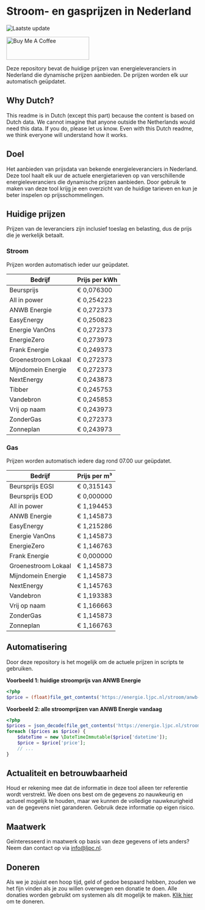 # Stroom- en gasprijzen in Nederland

![Laatste update](https://img.shields.io/badge/laatste%20update-2024--07--10%2003%3A00%20CET-brightgreen)

<a href="https://www.buymeacoffee.com/Lars-" target="_blank"><img src="https://cdn.buymeacoffee.com/buttons/v2/default-orange.png" alt="Buy Me A Coffee" height="60" style="height: 60px !important;width: 217px !important;" ></a>

Deze repository bevat de huidige prijzen van energieleveranciers in Nederland die dynamische prijzen aanbieden. De prijzen worden elk uur automatisch geüpdatet.

## Why Dutch?

This readme is in Dutch (except this part) because the content is based on Dutch data. We cannot imagine that anyone outside the Netherlands would need this data. If you do, please let us know. Even with this Dutch readme, we think
everyone will understand how it works.

## Doel

Het aanbieden van prijsdata van bekende energieleveranciers in Nederland. Deze tool haalt elk uur de actuele energietarieven op van verschillende energieleveranciers die dynamische prijzen aanbieden. Door gebruik te maken van deze tool
krijg je een overzicht van de huidige tarieven en kun je beter inspelen op prijsschommelingen.

## Huidige prijzen

Prijzen van de leveranciers zijn inclusief toeslag en belasting, dus de prijs die je werkelijk betaalt.

### Stroom

Prijzen worden automatisch ieder uur geüpdatet.

 Bedrijf | Prijs per kWh 
---------|---------------
Beursprijs | € 0,076300
All in power | € 0,254223
ANWB Energie | € 0,272373
EasyEnergy | € 0,250823
Energie VanOns | € 0,272373
EnergieZero | € 0,273973
Frank Energie | € 0,249373
Groenestroom Lokaal | € 0,272373
Mijndomein Energie | € 0,272373
NextEnergy | € 0,243873
Tibber | € 0,245753
Vandebron | € 0,245853
Vrij op naam | € 0,243973
ZonderGas | € 0,272373
Zonneplan | € 0,243973


### Gas

Prijzen worden automatisch iedere dag rond 07.00 uur geüpdatet.

 Bedrijf | Prijs per m³ 
---------|--------------
Beursprijs EGSI | € 0,315143
Beursprijs EOD | € 0,000000
All in power | € 1,194453
ANWB Energie | € 1,145873
EasyEnergy | € 1,215286
Energie VanOns | € 1,145873
EnergieZero | € 1,146763
Frank Energie | € 0,000000
Groenestroom Lokaal | € 1,145873
Mijndomein Energie | € 1,145873
NextEnergy | € 1,145763
Vandebron | € 1,193383
Vrij op naam | € 1,166663
ZonderGas | € 1,145873
Zonneplan | € 1,166763


## Automatisering

Door deze repository is het mogelijk om de actuele prijzen in scripts te gebruiken.

**Voorbeeld 1: huidige stroomprijs van ANWB Energie**

```php
<?php
$price = (float)file_get_contents('https://energie.ljpc.nl/stroom/anwb-energie-nu.txt');

```

**Voorbeeld 2: alle stroomprijzen van ANWB Energie vandaag**

```php
<?php
$prices = json_decode(file_get_contents('https://energie.ljpc.nl/stroom/all-in-power-vandaag.json'),true);
foreach ($prices as $price) {
    $dateTime = new \DateTimeImmutable($price['datetime']);
    $price = $price['price'];
    // ...
}
```

## Actualiteit en betrouwbaarheid

Houd er rekening mee dat de informatie in deze tool alleen ter referentie wordt verstrekt. We doen ons best om de gegevens zo nauwkeurig en actueel mogelijk te houden, maar we kunnen de volledige nauwkeurigheid van de gegevens niet
garanderen. Gebruik deze informatie op eigen risico.

## Maatwerk

Geïnteresseerd in maatwerk op basis van deze gegevens of iets anders? Neem dan contact op
via [info@ljpc.nl](mailto:info@ljpc.nl?subject=Energie%20prijzen).

## Doneren

Als we je zojuist een hoop tijd, geld of gedoe bespaard hebben, zouden we het fijn vinden als je zou willen overwegen een
donatie te doen. Alle donaties worden gebruikt om systemen als dit mogelijk te
maken. [Klik hier](https://www.buymeacoffee.com/Lars-) om te doneren.
